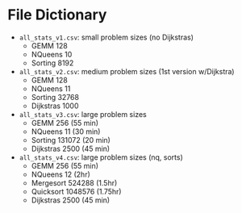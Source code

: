 # File Dictionary

- `all_stats_v1.csv`: small problem sizes (no Dijkstras)
    - GEMM 128
    - NQueens 10
    - Sorting 8192
- `all_stats_v2.csv`: medium problem sizes (1st version w/Dijkstra)
    - GEMM 128
    - NQueens 11
    - Sorting 32768
    - Dijkstras 1000
- `all_stats_v3.csv`: large problem sizes
    - GEMM 256 (55 min)
    - NQueens 11 (30 min)
    - Sorting 131072 (20 min)
    - Dijkstras 2500 (45 min)
- `all_stats_v4.csv`: large problem sizes (nq, sorts)
    - GEMM 256 (55 min)
    - NQueens 12 (2hr)
    - Mergesort 524288 (1.5hr)
    - Quicksort 1048576 (1.75hr)
    - Dijkstras 2500 (45 min)

